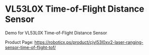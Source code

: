 # VL53L0X Time-of-Flight Distance Sensor
Demo for VL53L0X Time-of-Flight Distance Sensor

Product Page:
https://roboticx.ps/product/cjvl53l0xv2-laser-ranging-sensor-time-of-flight-tof/
